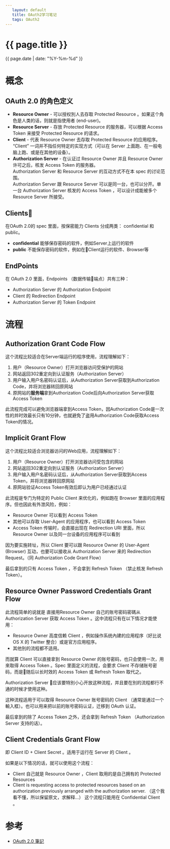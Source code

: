 ```yaml
---
   layout: default
   title: OAuth2学习笔记
   tags: OAuth2
---
```


# {{ page.title }}
{{ page.date | date: "%Y-%m-%d" }}

# 概念

## OAuth 2.0 的角色定义

- **Resource Owner** - 可以授权別人去存取 Protected Resource 。如果这个角色是人类的话，则就是指使用者 (end-user)。
- **Resource Server** - 存放 Protected Resource 的服务器，可以根据 Access Token 来接受 Protected Resource 的请求。
- **Client** - 代表 Resource Owner 去存取 Protected Resource 的应用程序。 “Client” 一词并不指任何特定的实现方式（可以在 Server 上面跑、在一般电脑上跑、或是在其他的设备）。
- **Authorization Server** - 在认证过 Resource Owner 并且 Resource Owner 许可之后，核发 Access Token 的服务器。  
Authorization Server 和 Resource Server 的互动方式不在本 spec 的讨论范围。  
Authorization Server 跟 Resource Server 可以是同一台，也可以分开。单一台 Authorization Server 核发的 Access Token ，可以设计成能被多个 Resource Server 所接受。

## Clients
在OAuth 2.0的 spec 里面，按保密能力 Clients 分成两类： confidential 和 public。

- **confidential** 能够保存密码的软件，例如Server上运行的软件
- **public** 不能保存密码的软件，例如在Client运行的软件、Browser等

## EndPoints
在 OAuth 2.0 里面，Endpoints （数据传输端点）共有三种：

- Authorization Server 的 Authorization Endpoint
- Client 的 Redirection Endpoint
- Authorization Server 的 Token Endpoint

# 流程
## Authorization Grant Code Flow
这个流程比较适合在Server端运行的程序使用，流程理解如下：
1. 用户（Resource Owner）打开浏览器访问受保护的网站
2. 网站返回302重定向到认证服务（Authorization Server）
3. 用户输入用户名密码认证后，从Authorization Server获取到Authorization Code，并将浏览器转回原网站
4. 原网站的**服务端**拿到Authorization Code后向Authorization Server获取Access Token

此流程完成可以避免浏览器端拿到Access Token，因Authorization Code是一次性的并时效最长只有10分钟，也就避免了盗用Authorization Code获取Access Token的情况。

## Implicit Grant Flow
这个流程比较适合浏览器访问的Web应用，流程理解如下：
1. 用户（Resource Owner）打开浏览器访问受包含的网站
2. 网站返回302重定向到认证服务（Authorization Server）
3. 用户输入用户名密码认证后，从Authorization Server获取到Access Token，并将浏览器转回原网站
4. 原网站验证Access Token有效后即认为用户已经通过认证

此流程是专门为特定的 Public Client 来优化的，例如跑在 Browser 里面的应用程序。但也因此有外泄风险，例如：
- Resource Owner 可以看到 Access Token
- 其他可以存取 User-Agent 的应用程序，也可以看到 Access Token
- Access Token 传输时，会直接出现在 Redirection URI 里面，所以 Resource Owner 以及同一台设备的应用程序可以看到

因为要实施转址，所以 Client 要可以跟 Resource Owner 的 User-Agent (Browser) 互动，也要可以接收从 Authorization Server 来的 Redirection Request。（同 Authorization Code Grant Flow）

最后拿到的只有 Access Token ，不会拿到 Refresh Token （禁止核发 Refresh Token）。

## Resource Owner Password Credentials Grant Flow
此流程简单的说就是 直接用Resource Owner 自己的账号密码密碼从Authorization Server 获取 Access Token 。这中流程只有在以下情况才能使用：

- Resource Owner 高度信赖 Client ，例如操作系统內建的应用程序（好比说 OS X 的 Twitter 整合）或是官方应用程序。
- 其他別的流程都不适用。

而就算 Client 可以直接拿到 Resource Owner 的账号密码，也只会使用一次，用來取得 Access Token 。Spec 里面定义的流程，会要求 Client 不存储账号密码，而是随后以长时效的 Access Token 或 Refresh Token 取代之。

Authorization Server 应该要特別小心开放这种流程，并且要在別的流程都行不通的时候才使用这种。

这种流程适用于可以取得 Resource Owner 账号密码的 Client （通常是通过一个輸入框）。也可以用来把以前的账号密码认证，迁移到 OAuth 认证。

最后拿到的除了 Access Token 之外，还会拿到 Refresh Token （Authorization Server 支持的话）。

## Client Credentials Grant Flow

即 Client ID + Client Secret 。适用于运行在 Server 的 Client 。

如果是以下情况的话，就可以使用这个流程：

- Client 自己就是 Resource Owner ，Client 取用的是自己拥有的 Protected Resources
- Client is requesting access to protected resources based on an authorization previously arranged with the authorization server. （这个我看不懂，所以保留原文，求解释…）
这个流程只能用在 Confidential Client 。

# 参考

- [OAuth 2.0 筆記](https://blog.yorkxin.org/2013/09/30/oauth2-1-introduction)
